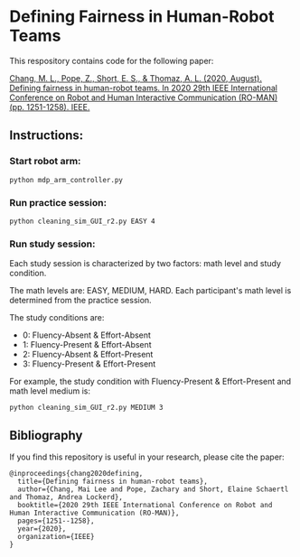 # Defining Fairness in Human-Robot Teams

This respository contains code for the following paper:

[Chang, M. L., Pope, Z., Short, E. S., & Thomaz, A. L. (2020, August). Defining fairness in human-robot teams. In 2020 29th IEEE International Conference on Robot and Human Interactive Communication (RO-MAN) (pp. 1251-1258). IEEE.](https://ieeexplore.ieee.org/abstract/document/9223594)


## Instructions:

### Start robot arm:
```
python mdp_arm_controller.py
```

### Run practice session:
```
python cleaning_sim_GUI_r2.py EASY 4
```

### Run study session:
Each study session is characterized by two factors: math level and study condition.

The math levels are: EASY, MEDIUM, HARD. Each participant's math level is determined from the practice session.

The study conditions are:

* 0: Fluency-Absent & Effort-Absent
* 1: Fluency-Present & Effort-Absent
* 2: Fluency-Absent & Effort-Present
* 3: Fluency-Present & Effort-Present

For example, the study condition with Fluency-Present & Effort-Present and math level medium is:
```
python cleaning_sim_GUI_r2.py MEDIUM 3
```

## Bibliography
If you find this repository is useful in your research, please cite the paper:
```
@inproceedings{chang2020defining,
  title={Defining fairness in human-robot teams},
  author={Chang, Mai Lee and Pope, Zachary and Short, Elaine Schaertl and Thomaz, Andrea Lockerd},
  booktitle={2020 29th IEEE International Conference on Robot and Human Interactive Communication (RO-MAN)},
  pages={1251--1258},
  year={2020},
  organization={IEEE}
}
```
